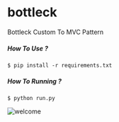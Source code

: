 # bottleck
Bottleck Custom To MVC Pattern

##### How To Use ?
```
$ pip install -r requirements.txt
```

##### How To Running ?
```
$ python run.py
```

![welcome](https://binderyanwar.files.wordpress.com/2015/09/screenshot-from-2015-09-14-014941.png)
